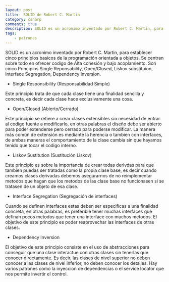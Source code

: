 ```yaml
---
layout: post
title:  SOLID de Robert C. Martin
category: csharp
comments: true
description: SOLID es un acronimo inventado por Robert C. Martin, para establecer cinco principios basicos de la programación orientada a objetos. Se centran sobre todo en ofrecer codigo de Alta cohesión y bajo acoplamiento. Son cinco Principios Single Reponsability, Open/Closed, Liskov substituion, Interface Segregation, Dependency Inversion.
tags:
    - patrones
---
```


SOLID es un acronimo inventado por Robert C. Martin, para establecer cinco principios basicos de la programación orientada a objetos. Se centran sobre todo en ofrecer codigo de Alta cohesión y bajo acoplamiento. Son cinco Principios Single Reponsability, Open/Closed, Liskov substituion, Interface Segregation, Dependency Inversion.

* Single Responsibility (Responsabilidad Simple)

Este principio trata de que cada clase tiene una finalidad sencilla y concreta, es decir cada clase hace exclusivamente una cosa.

* Open/Closed (Abierto/Cerrado)

Este principio se refiere a crear clases extensibles sin necesidad de entrar al codigo fuente a modificarlo, en otras palabras el diseño debe ser abierto para poder extenderse pero cerrado para poderse modificar.
La manera más común de extensión es mediante la herencia o tambien con interfaces, de ambas maneras el comportamiento de la clase cambia sin que hayamos tenido que tocar el codigo interno.

* Liskov Sustitution (Sustitución Liskov)

Este principio es sobre la importancia de crear todas derivdas para que tambien puedas ser tratadas como la propia clase base, es decir cuando creamos clases derivadas debemos asegurarnos de no reimplementar metodos que hagan que los metodos de las clase base no funcionasen si se tratasen de un objeto de esa clase.

* Interface Segregation (Segregación de interfaces)

Cuando se definen interfaces estas deben ser especificas a una finalidad concreta, en otras palabras, es preferible tener muchas interfaces que definan pocos metodos que tener una interface con muchos metodos. El objetivo de este principio es poder reaprovechar las interfaces de otras clases.

* Dependency Inversion

El objetivo de este principio consiste en el uso de abstracciones para conseguir que una clase interactue con otras clases sin tenerlas que conocer directamente. Es decir, las clases de nivel superior no deben conocer a las clases de nivel inferior, no deben conocer los detalles. Hay varios patrones como la inyeccion de dependencias o el service locator que nos permite invertir el control.

